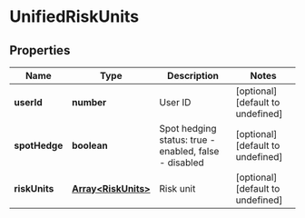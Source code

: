 # UnifiedRiskUnits

## Properties

Name | Type | Description | Notes
------------ | ------------- | ------------- | -------------
**userId** | **number** | User ID | [optional] [default to undefined]
**spotHedge** | **boolean** | Spot hedging status: true - enabled, false - disabled | [optional] [default to undefined]
**riskUnits** | [**Array&lt;RiskUnits&gt;**](RiskUnits.md) | Risk unit | [optional] [default to undefined]

